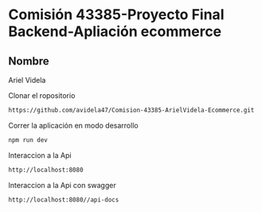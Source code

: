 # Comisión 43385-Proyecto Final Backend-Apliación ecommerce

## Nombre

Ariel Videla

Clonar el ropositorio
```sh
https://github.com/avidela47/Comision-43385-ArielVidela-Ecommerce.git
```
Correr la aplicación en modo desarrollo
```sh
npm run dev
```
Interaccion a la Api
```sh
http://localhost:8080
```
Interaccion a la Api con swagger
```sh
http://localhost:8080//api-docs
```

